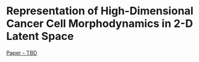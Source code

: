 # Representation of High-Dimensional Cancer Cell Morphodynamics in 2-D Latent Space

[Paper - TBD](https://void)
